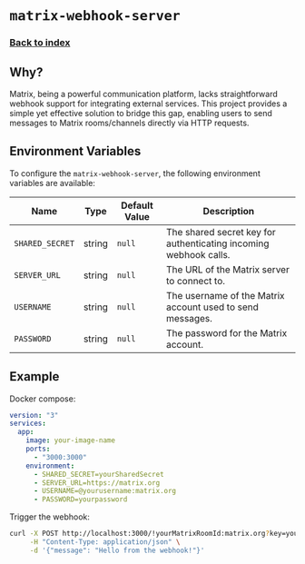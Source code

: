# `matrix-webhook-server`

### [Back to index](../../README.md)

## Why?

Matrix, being a powerful communication platform, lacks straightforward webhook support for integrating external services. This project provides a simple yet effective solution to bridge this gap, enabling users to send messages to Matrix rooms/channels directly via HTTP requests.

## Environment Variables

To configure the `matrix-webhook-server`, the following environment variables are available:

| Name              | Type   | Default Value | Description                                                     |
|-------------------|--------|---------------|-----------------------------------------------------------------|
| `SHARED_SECRET`   | string | `null`        | The shared secret key for authenticating incoming webhook calls.|
| `SERVER_URL`      | string | `null`        | The URL of the Matrix server to connect to.                     |
| `USERNAME`        | string | `null`        | The username of the Matrix account used to send messages.       |
| `PASSWORD`        | string | `null`        | The password for the Matrix account.                            |

## Example

Docker compose:

```yaml
version: "3"
services:
  app:
    image: your-image-name
    ports:
      - "3000:3000"
    environment:
      - SHARED_SECRET=yourSharedSecret
      - SERVER_URL=https://matrix.org
      - USERNAME=@yourusername:matrix.org
      - PASSWORD=yourpassword
```

Trigger the webhook:

```bash
curl -X POST http://localhost:3000/!yourMatrixRoomId:matrix.org?key=yourSharedSecret \
     -H "Content-Type: application/json" \
     -d '{"message": "Hello from the webhook!"}'
```
